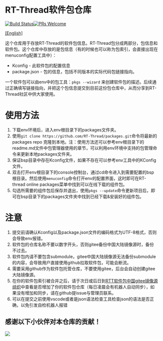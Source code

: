 # RT-Thread软件包仓库

[![Build Status](https://travis-ci.org/RT-Thread/packages.svg)](https://travis-ci.org/RT-Thread/packages)[![PRs Welcome](https://img.shields.io/badge/PRs-welcome-brightgreen.svg?style=flat)](https://github.com/RT-Thread/packages/pulls)

 [[English]](README_en.md)

这个仓库用于存放RT-Thread的软件包信息。RT-Thread包分成两部分，包信息和软件包。这个仓库中存放的是包信息（有的时候也可以称为包索引，会直接出现在menuconfig配置工具中）：

* Kconfig - 此软件包的配置信息
* package.json - 包的信息，包括不同版本的实际代码包链接指向。

一个软件包可以由env中的包工具：`pkgs --wizard` 来创建软件包的描述。后续通过正确填写链接指向，并把这个包信息提交到目前这份包仓库中，从而分享到RT-Thread社区中供大家使用。

# 使用方法
1. 下载env环境后，进入env根目录下的packages文件夹。
2. 使用`git clone https://github.com/RT-Thread/packages.git`命令将最新的packages repo 克隆到本地。注：使用方法还可以参考env根目录下的readme.md文件中包管理器使用的章节，可以利用env环境中支持的包管理命令来更新本地packages文件夹。
3. 保证bsp目录中存在Kconfig文件，如果不存在可以参考env工具中的KConfig文件。
4. 双击打开env根目录下的console控制台，通过cd命令进入到需要配置的bsp根目录。然后使用`menuconfig`命令打开env的配置界面，这时即可在RT-thread online packages菜单中找到可以在线下载的组件包。
5. 勾选所需要的组件包后保存并退出，使用`pkgs --update`命令更新项目后，即可在bsp目录下的packages文件夹中找到已经下载&安装好的组件包。

# 注意
1. 提交前请确认Kconfig以及package.json文件的编码格式为UTF-8格式，否则会导致env报错。
2. 软件包的仓库名称不要以数字开头，否则gitee备份中国大陆镜像源时，备份不过去。
3. 软件包内请不要包含submodule，gitee中国大陆镜像源无法备份submodule的内容，会导致用户直接使用github拉取软件包，可能会断流。
4. 需要采用github作为软件包托管仓库，不要使用gitee，后台会自动创建gitee大陆镜像源。
5. 在你的软件包索引被合并之后，请于次日或后日到[RTT软件包中国gitee镜像源组织](https://gitee.com/RT-Thread-Mirror)中查看是否增加了你的软件包仓库（每日凌晨会有机器人自动同步），如果没有增加和同步，请在github提issue与管理员联系。
6. 可以在提交之前使用vscode或者是json语法检查工具检查json的语法是否正确，以免引发自检机器人报错

## 感谢以下小伙伴对本仓库的贡献！

<a href="https://github.com/RT-Thread/packages/graphs/contributors">
  <img src="https://contrib.rocks/image?repo=RT-Thread/packages" />
</a>
